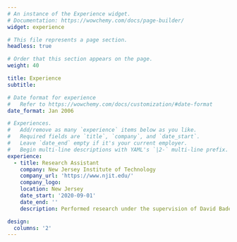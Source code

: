 ```yaml
---
# An instance of the Experience widget.
# Documentation: https://wowchemy.com/docs/page-builder/
widget: experience

# This file represents a page section.
headless: true

# Order that this section appears on the page.
weight: 40

title: Experience
subtitle:

# Date format for experience
#   Refer to https://wowchemy.com/docs/customization/#date-format
date_format: Jan 2006

# Experiences.
#   Add/remove as many `experience` items below as you like.
#   Required fields are `title`, `company`, and `date_start`.
#   Leave `date_end` empty if it's your current employer.
#   Begin multi-line descriptions with YAML's `|2-` multi-line prefix.
experience:
  - title: Research Assistant
    company: New Jersey Institute of Technology
    company_url: 'https://www.njit.edu/'
    company_logo:
    location: New Jersey
    date_start: '2020-09-01'
    date_end: ''
    description: Performed research under the supervision of David Bader while pursuing doctoral studies. Research was in the areas of high performance computing, massive scale data analytics, and graph analytics. **For full work history please refer to CV.**

design:
  columns: '2'
---
```

